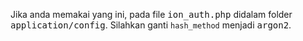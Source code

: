 Jika anda memakai yang ini, pada file <kbd>ion_auth.php</kbd> didalam folder <kbd>application/config</kbd>. Silahkan ganti <code>hash_method</code> menjadi <kbd>argon2</kbd>.

